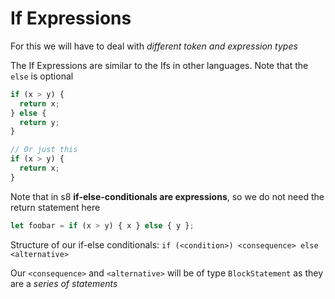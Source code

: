 # If Expressions

For this we will have to deal with _different token and expression types_

The If Expressions are similar to the Ifs in other languages. Note that the `else` is optional

```js
if (x > y) {
  return x;
} else {
  return y;
}

// Or just this
if (x > y) {
  return x;
}
```

Note that in s8 **if-else-conditionals are expressions**, so we do not need the return statement here

```js
let foobar = if (x > y) { x } else { y };
```

Structure of our if-else conditionals: `if (<condition>) <consequence> else <alternative>`

Our `<consequence>` and `<alternative>` will be of type `BlockStatement` as they are a _series of statements_
